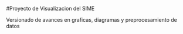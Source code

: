 #Proyecto de Visualizacion del SIME

Versionado de avances en graficas, diagramas y preprocesamiento de datos
